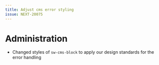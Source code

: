 ```yaml
---
title: Adjust cms error styling
issue: NEXT-20075
---
```

# Administration
* Changed styles of `sw-cms-block` to apply our design standards for the error handling